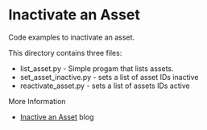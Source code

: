 # Inactivate an Asset

Code examples to inactivate an asset.

This directory contains three files:

* list_asset.py - Simple progam that lists assets.
* set_asset_inactive.py - sets a list of asset IDs inactive
* reactivate_asset.py - sets a list of assets IDs active

More Information
* [Inactive an Asset](https://www.kennasecurity.com/blog/inactivate-an-asset-api/) blog


